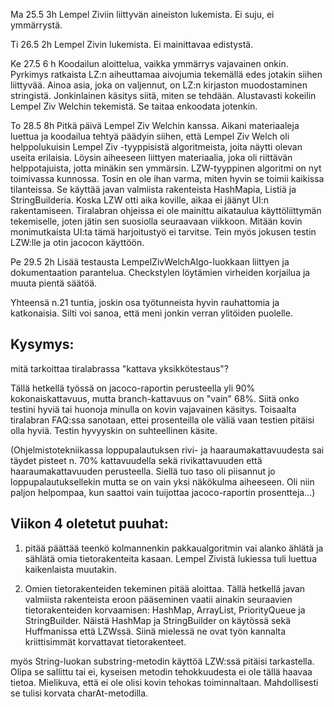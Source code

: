 Ma 25.5 3h Lempel Ziviin liittyvän aineiston lukemista. Ei suju, ei ymmärrystä.

Ti 26.5 2h Lempel Zivin lukemista. Ei mainittavaa edistystä.

Ke 27.5 6 h Koodailun aloittelua, vaikka ymmärrys vajavainen onkin. Pyrkimys ratkaista LZ:n aiheuttamaa aivojumia tekemällä edes jotakin siihen liittyvää. Ainoa asia, joka on valjennut, on LZ:n kirjaston muodostaminen stringistä. Jonkinlainen käsitys siitä, miten se tehdään. Alustavasti kokeilin Lempel Ziv Welchin tekemistä. Se taitaa enkoodata jotenkin.

To 28.5 8h Pitkä päivä Lempel Ziv Welchin kanssa. Aikani materiaaleja luettua ja koodailua tehtyä päädyin siihen, että Lempel Ziv Welch oli helppolukuisin Lempel Ziv -tyyppisistä algoritmeista, joita näytti olevan useita erilaisia. Löysin aiheeseen liittyen materiaalia, joka oli riittävän helppotajuista, jotta minäkin sen ymmärsin. LZW-tyyppinen algoritmi on nyt toimivassa kunnossa. Tosin en ole ihan varma, miten hyvin se toimii kaikissa tilanteissa. Se käyttää javan valmiista rakenteista HashMapia, Listiä ja StringBuilderia.  Koska LZW otti aika koville, aikaa ei jäänyt UI:n rakentamiseen. Tiralabran ohjeissa ei ole mainittu aikataulua käyttöliittymän tekemiselle, joten jätin sen suosiolla seuraavaan viikkoon. Mitään kovin monimutkaista UI:ta tämä harjoitustyö ei tarvitse. Tein myös jokusen testin LZW:lle ja otin jacocon käyttöön. 

Pe 29.5 2h Lisää testausta LempelZivWelchAlgo-luokkaan liittyen ja dokumentaation parantelua. Checkstylen löytämien virheiden korjailua ja muuta pientä säätöä.


Yhteensä n.21 tuntia, joskin osa työtunneista hyvin rauhattomia ja katkonaisia. Silti voi sanoa, että meni jonkin verran ylitöiden puolelle. 


## Kysymys: 

mitä tarkoittaa tiralabrassa "kattava yksikkötestaus"? 

Tällä hetkellä työssä on jacoco-raportin perusteella yli 90% kokonaiskattavuus, mutta branch-kattavuus on "vain" 68%. Siitä onko testini hyviä tai huonoja minulla on kovin vajavainen käsitys. Toisaalta tiralabran FAQ:ssa sanotaan, ettei prosenteilla ole väliä vaan testien pitäisi olla hyviä. Testin hyvyyskin on suhteellinen käsite.

(Ohjelmistotekniikassa loppupalautuksen rivi- ja haaraumakattavuudesta sai täydet pisteet n. 70% kattavuudella sekä rivikattavuuden että haaraumakattavuuden perusteella. Siellä tuo taso oli piisannut jo loppupalautuksellekin mutta se on vain yksi näkökulma aiheeseen. Oli niin paljon helpompaa, kun saattoi vain tuijottaa jacoco-raportin prosentteja...)

## Viikon 4 oletetut puuhat:

1. pitää päättää teenkö kolmannenkin pakkaualgoritmin vai alanko ählätä ja sählätä omia tietorakenteita kasaan. Lempel Zivistä lukiessa tuli luettua kaikenlaista muutakin.

2. Omien tietorakenteiden tekeminen pitää aloittaa. Tällä hetkellä javan valmiista rakenteista eroon pääseminen vaatii ainakin seuraavien tietorakenteiden korvaamisen: HashMap, ArrayList, PriorityQueue ja StringBuilder.  Näistä HashMap ja StringBuilder on käytössä sekä Huffmanissa että LZWssä. Siinä mielessä ne ovat työn kannalta kriittisimmät korvattavat tietorakenteet.

myös String-luokan substring-metodin käyttöä LZW:ssä pitäisi tarkastella. Olipa se sallittu tai ei, kyseisen metodin tehokkuudesta ei ole tällä haavaa tietoa. Mielikuva, että ei ole olisi kovin tehokas toiminnaltaan. Mahdollisesti se tulisi korvata charAt-metodilla.




